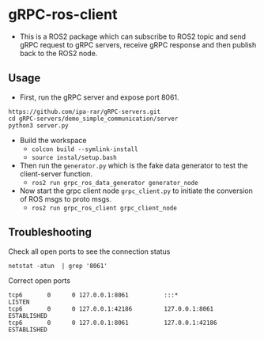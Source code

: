 # gRPC-ros-client 
- This is a ROS2 package which can subscribe to ROS2 topic and send gRPC request to gRPC servers, receive gRPC response and then publish back to the ROS2 node. 

## Usage
- First, run the gRPC server and expose port 8061.
```
https://github.com/ipa-rar/gRPC-servers.git
cd gRPC-servers/demo_simple_communication/server
python3 server.py
```
- Build the workspace 
    - `colcon build --symlink-install`
    - `source instal/setup.bash`
- Then run the `generator.py` which is the fake data generator to test the client-server function. 
    - ``ros2 run grpc_ros_data_generator generator_node``
- Now start the grpc client node `grpc_client.py` to initiate the conversion of ROS msgs to proto msgs.
    - ``ros2 run grpc_ros_client grpc_client_node``


## Troubleshooting
Check all open ports to see the connection status
```
netstat -atun  | grep '8061'
```
Correct open ports
```
tcp6       0      0 127.0.0.1:8061          :::*                    LISTEN     
tcp6       0      0 127.0.0.1:42186         127.0.0.1:8061          ESTABLISHED
tcp6       0      0 127.0.0.1:8061          127.0.0.1:42186         ESTABLISHED
```